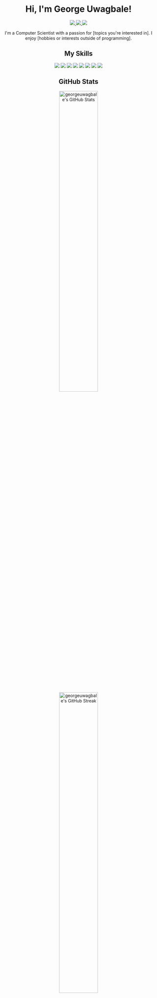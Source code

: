 <!-- Header -->
<h1 align="center"> Hi, I'm George Uwagbale! </h1>
<p align="center">
  <a href="[Personal website link]">
    <img src="https://img.shields.io/badge/-Portfolio-000000?style=flat&logo=Google-Chrome&logoColor=white"/>
  </a>
  <a href="[LinkedIn profile link]">
    <img src="https://img.shields.io/badge/-LinkedIn-0e76a8?style=flat&logo=Linkedin&logoColor=white"/>
  </a>
  <a href="[Twitter profile link]">
    <img src="https://img.shields.io/badge/-Twitter-1da1f2?style=flat&logo=Twitter&logoColor=white"/>
  </a>
</p>
<!-- Introduction -->
<p align="center">
  I'm a Computer Scientist with a passion for [topics you're interested in]. I enjoy [hobbies or interests outside of programming].
</p>
<!-- Skills -->
<h2 align="center"> My Skills </h2>
<p align="center">
  <img src="https://img.shields.io/badge/-Python-3776AB?style=for-the-badge&logo=python&logoColor=white"/>
  <img src="https://img.shields.io/badge/-Java-007396?style=for-the-badge&logo=java&logoColor=white"/>
  <img src="https://img.shields.io/badge/-HTML5-E34F26?style=for-the-badge&logo=html5&logoColor=white"/>
  <img src="https://img.shields.io/badge/-CSS3-1572B6?style=for-the-badge&logo=css3&logoColor=white"/>
  <img src="https://img.shields.io/badge/-Node.js-339933?style=for-the-badge&logo=node-dot-js&logoColor=white"/>
  <img src="https://img.shields.io/badge/-PostgreSQL-4169E1?style=for-the-badge&logo=postgresql&logoColor=white"/>
  <img src="https://img.shields.io/badge/-Git-F05032?style=for-the-badge&logo=git&logoColor=white"/>
  <img src="https://img.shields.io/badge/-Rust-000000?style=for-the-badge&logo=rust&logoColor=white"/>
</p>
<!-- GitHub stats -->
<h2 align="center"> GitHub Stats </h2>
<p align="center">
  <img src="https://github-readme-stats.vercel.app/api?username=georgeuwagbale&show_icons=true&theme=tokyonight" alt="georgeuwagbale's GitHub Stats" width="50%" />
  <img src="https://github-readme-streak-stats.herokuapp.com/?user=georgeuwagbale&theme=tokyonight" alt="georgeuwagbale's GitHub Streak" width="50%" />
</p>
<!-- Top languages -->
<h2 align="center"> Top Languages </h2>
<p align="center">
  <img src="https://github-readme-stats.vercel.app/api/top-langs/?username=georgeuwagbale&layout=compact&theme=tokyonight" alt="georgeuwagbale's Top Languages"/>
</p>
<!-- Visitors counter -->
<p align="center">
